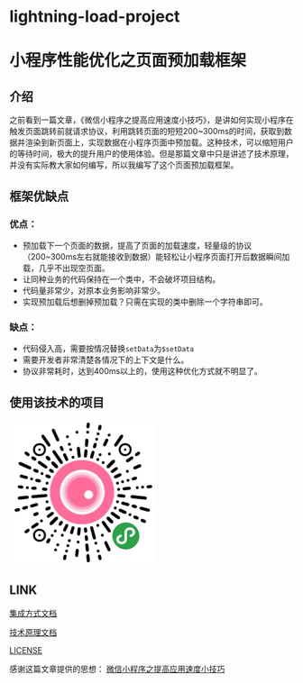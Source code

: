 # lightning-load-project

# 小程序性能优化之页面预加载框架

## 介绍
之前看到一篇文章，《微信小程序之提高应用速度小技巧》，是讲如何实现小程序在触发页面跳转前就请求协议，利用跳转页面的短短200~300ms的时间，获取到数据并渲染到新页面上，实现数据在小程序页面中预加载。这种技术，可以缩短用户的等待时间，极大的提升用户的使用体验。但是那篇文章中只是讲述了技术原理，并没有实际教大家如何编写，所以我编写了这个页面预加载框架。

## 框架优缺点
### 优点：
 - 预加载下一个页面的数据，提高了页面的加载速度，轻量级的协议（200~300ms左右就能接收到数据）能轻松让小程序页面打开后数据瞬间加载，几乎不出现空页面。
 - 让同种业务的代码保持在一个类中，不会破坏项目结构。
 - 代码量非常少，对原本业务影响非常少。
 - 实现预加载后想删掉预加载？只需在实现的类中删除一个字符串即可。

### 缺点：

 - 代码侵入高，需要按情况替换`setData`为`$setData`
 - 需要开发者非常清楚各情况下的上下文是什么。
 - 协议非常耗时，达到400ms以上的，使用这种优化方式就不明显了。

## 使用该技术的项目
![HiPee优孕](https://github.com/unmagic/.gif/blob/master/lightning-load/qr/HiPee优孕.jpg)

## LINK

[集成方式文档](https://blog.csdn.net/sinat_27612147/article/details/78456363)

[技术原理文档](https://blog.csdn.net/sinat_27612147/article/details/78456363)

[LICENSE](https://github.com/unmagic/lightning-load-project/blob/master/LICENSE)

感谢这篇文章提供的思想：
[微信小程序之提高应用速度小技巧](http://wetest.qq.com/lab/view/294.html?from=content_qcloud)
